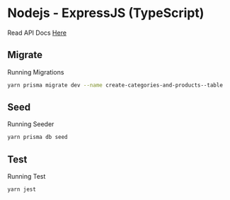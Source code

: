 # Nodejs - ExpressJS (TypeScript)

Read API Docs [Here](https://documenter.getpostman.com/view/2101627/2s93RNzaXF)

## Migrate

Running Migrations

```sh
yarn prisma migrate dev --name create-categories-and-products--table
```

## Seed

Running Seeder

```sh
yarn prisma db seed
```

## Test

Running Test

```sh
yarn jest
```
